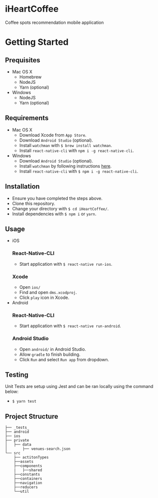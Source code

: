# iHeartCoffee
Coffee spots recommendation mobile application

# Getting Started
## Prequisites
- Mac OS X
  - Homebrew
  - NodeJS
  - Yarn (optional)
- Windows
  - NodeJS
  - Yarn (optional)

## Requirements
- Mac OS X
  - Download Xcode from `App Store`.
  - Download `Android Studio` (optional).
  - Install `watchman` with `$ brew install watchman`.
  - Install `react-native-cli` with `npm i -g react-native-cli`.
- Windows
  - Download `Android Studio` (optional).
  - Install `watchman` by following instructions [here](https://facebook.github.io/watchman/docs/install.html).
  - Install `react-native-cli` with `$ npm i -g react-native-cli`.

## Installation
- Ensure you have completed the steps above.
- Clone this repository.
- Change your directory with `$ cd iHeartCoffee/`.
- Install dependencies with `$ npm i` or `yarn`.

## Usage
- iOS
  ### React-Native-CLI
  - Start application with `$ react-native run-ios`.
  ### Xcode
  - Open `ios/`
  - Find and open `dms.xcodproj`.
  - Click `play` icon in Xcode.
- Android
  ### React-Native-CLI
  - Start application with `$ react-native run-android`.
  ### Android Studio
  - Open `android/` in Android Studio.
  - Allow `gradle` to finish building.
  - Click `Run` and select `Run app` from dropdown.

## Testing
Unit Tests are setup using Jest and can be ran locally using the command below:
  - `$ yarn test`

## Project Structure
```
├── _tests_
├── android
├── ios
├── private
│   ├── data
│       ├── venues-search.json
└── src
    ├── actitonTypes
    ├──assets
    ├──components
    |   ├──shared
    ├──constants
    ├──containers
    ├──navigation
    ├──reducers
    └──util
```